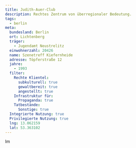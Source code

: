 ```yaml
---
title: Judith-Auer-Club
description: Rechtes Zentrum von überregionaler Bedeutung.
tags:
  - berlin
meta:
  bundesland: Berlin
  ort: Lichtenberg
  träger: 
    - Jugendamt Neustrelitz
  einwohnerzahl: 20426
  name: Szenetreff Kiefernheide
  adresse: Töpferstraße 12
  jahre: 
    - 1993
  filter:
    Rechte Klientel:
      subkulturell: true
      gewaltbereit: true
      angestellt: true
    Infrastruktur für:
      Propaganda: true
    Tatbestände:
      Sonstige: true
  Integrierte Nutzung: true
  Privilegierte Nutzung: true
  lng: 13.062159
  lat: 53.363102
---
```


Im